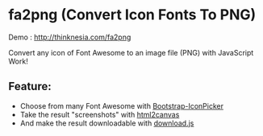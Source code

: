# fa2png (Convert Icon Fonts To PNG)

Demo : http://thinknesia.com/fa2png

Convert any icon of Font Awesome to an image file (PNG) with JavaScript Work!

<h2>Feature:</h2>
<ul>
<li>Choose from many Font Awesome with <a href='http://victor-valencia.github.io/bootstrap-iconpicker'>Bootstrap-IconPicker</a></li>
<li>Take the result "screenshots" with <a href='https://github.com/niklasvh/html2canvas'>html2canvas</a></li>
<li>And make the result downloadable with <a href='http://danml.com/download.html'>download.js</a></li>
</ul>
